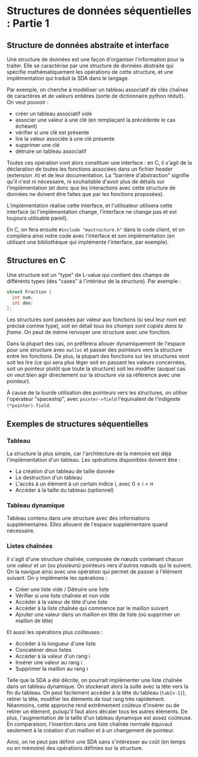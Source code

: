 # Structures de données séquentielles : Partie 1
## Structure de données abstraite et interface
Une structure de données est une façon d'organiser l'information pour la
traiter. Elle se caractérise par une structure de données abstraite qui spécifie
mathématiquement les opérations de cette structure, et une implémentation qui
traduit la SDA dans le langage.

Par exemple, on cherche à modéliser un tableau associatif de clés chaînes de caractères et de
valeurs entières (sorte de dictionnaire python réduit).
On veut pouvoir :
- créer un tableau associatif vide
- associer une valeur à une clé (en remplaçant la précédente le cas échéant)
- vérifier si une clé est présente
- lire la valeur associée à une clé présente
- supprimer une clé
- détruire un tableau associatif

Toutes ces opération vont alors constituer une interface : en C, il s'agit de la
déclaration de toutes les fonctions associées dans un fichier header (extension
.h) et de leur documentation.
La "barrière d'abstraction" signifie qu'il n'est ni nécessaire, ni souhaitable
d'avoir plus de détails sur l'implémentation (et donc que les interactions avec
cette structure de données ne doivent être faites que par les fonctions
proposées).

L'implémentation réalise cette interface, et l'utilisateur utilisera cette
interface (si l'implémentation change, l'interface ne change pas et est toujours
utilisable pareil).

En C, on fera ensuite `#include "mastructure.h"` dans le code client, et on
compilera ainsi notre code avec l'interface et son implémentation (en utilisant
une bibliothèque qui implémente l'interface, par exemple).

## Structures en C
Une structure est un "type" de L-value qui contient des champs de différents
types (des "cases" à l'intérieur de la structure). Par exemple :
```c
struct Fraction {
  int num;
  int den;
};
```

Les structures sont passées par valeur aux fonctions (si seul leur nom est
précisé comme type), soit en détail *tous les champs sont copiés dans la frame*.
On peut de même renvoyer une structure avec une fonction.

Dans la plupart des cas, on préfèrera allouer dynamiquement de l'espace pour une
structure avec `malloc` et passer des pointeurs vers la structure entre les
fonctions. De plus, la plupart des fonctions sur les structures vont soit les
lire (ce qui sera plus léger soit en passant les valeurs concernées, soit un
pointeur plutôt que toute la structure) soit les modifier (auquel cas on veut
bien agir directement sur la structure via sa référence avec une pointeur).

À cause de la lourde utilisation des pointeurs vers les structures, on utilise
l'opérateur "spaceship", avec `pointer->field` l'équivalent de l'indigeste
`(*pointer).field`.

## Exemples de structures séquentielles
### Tableau
La structure la plus simple, car l'architecture de la mémoire est déjà l'implémentation d'un tableau.
Les opérations disponibles doivent être :
- La création d'un tableau de taille donnée
- Le destruction d'un tableau
- L'accès à un élément à un certain indice i, avec $0 \leq i < n$
- Accéder à la taille du tableau (optionnel)

### Tableau dynamique
Tableau contenu dans une structure avec des informations supplémentaires. Elles allouent
de l'espace supplémentaire quand nécessaire.

### Listes chaînées
Il s'agit d'une structure chaînée, composée de nœuds contenant chacun une valeur et
un (ou plusieurs) pointeurs vers d'autres nœuds qui le suivent. On la navigue ainsi avec une opération
qui permet de passer à l'élément suivant. On y implémente les opérations :
- Créer une liste vide / Détruire une liste
- Vérifier si une liste chaînée et non vide
- Accéder à la valeur de tête d'une liste
- Accéder à la liste chaînée qui commence par le maillon suivant
- Ajouter une valeur dans un maillon en tête de liste (où supprimer un maillon de tête)

Et aussi les opérations plus coûteuses :
- Accéder à la longueur d'une liste
- Concaténer deux listes
- Accéder à la valeur d'un rang i
- Insérer une valeur au rang i
- Supprimer la maillon au rang i

Telle que la SDA a été décrite, on pourrait implémenter une liste chaînée dans
un tableau dynamique.
On stockerait alors la suite avec la tête vers la fin du tableau. On peut
facilement accéder à la tête du tableau (`tab[n-1]`), retirer la tête, modifier
les éléments de tout rang très rapidement. Néanmoins, cette approche rend
extrêmement coûteux d'insérer ou de retirer un élément, puisqu'il faut alors
décaler tous les autres éléments. De plus, l'augmentation de la taille d'un
tableau dynamique est assez coûteuse.
En comparaison, l'insertion dans une liste chaînée normale équivaut seulement à
la création d'un maillon et à un changement de pointeur.

Ainsi, on ne peut pas définir une SDA sans s'intéresser au coût (en temps ou en
mémoire) des opérations définies sur la structure.

